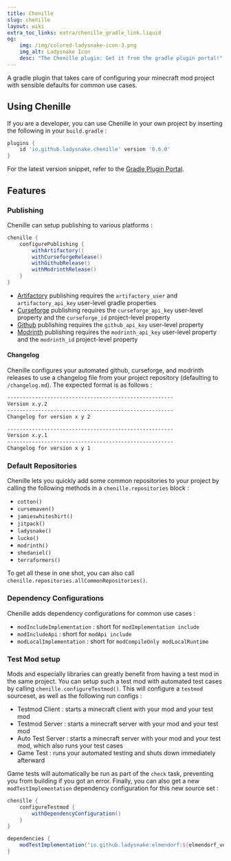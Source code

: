 ```yaml
---
title: Chenille
slug: chenille
layout: wiki
extra_toc_links: extra/chenille_gradle_link.liquid
og:
    img: /img/colored-ladysnake-icon-3.png
    img_alt: Ladysnake Icon
    desc: "The Chenille plugin: Get it from the gradle plugin portal!"
---
```


A gradle plugin that takes care of configuring your minecraft mod project with sensible defaults for common use cases.

## Using Chenille

If you are a developer, you can use Chenille in your own project by inserting the following in your `build.gradle` :

```gradle
plugins {
	id 'io.github.ladysnake.chenille' version '0.6.0'
}
```

For the latest version snippet, refer to the [Gradle Plugin Portal](https://plugins.gradle.org/plugin/io.github.ladysnake.chenille).

## Features

### Publishing

Chenille can setup publishing to various platforms :

```gradle
chenille {
    configurePublishing {
        withArtifactory()
        withCurseforgeRelease()
        withGithubRelease()
        withModrinthRelease()
    }
}
```

- [Artifactory](https://jfrog.com/artifactory/) publishing requires the `artifactory_user` and `artifactory_api_key` user-level gradle properties
- [Curseforge](https://curseforge.com/) publishing requires the `curseforge_api_key` user-level property and the `curseforge_id` project-level property
- [Github](https://github.com) publishing requires the `github_api_key` user-level property
- [Modrinth](https://modrinth.com) publishing requires the `modrinth_api_key` user-level property and the `modrinth_id` project-level property

#### Changelog

Chenille configures your automated github, curseforge, and modrinth releases to use
a changelog file from your project repository (defaulting to `/changelog.md`). The expected format is as follows :
```md
------------------------------------------------------
Version x.y.2
------------------------------------------------------
Changelog for version x y 2

------------------------------------------------------
Version x.y.1
------------------------------------------------------
Changelog for version x y 1

```

### Default Repositories
Chenille lets you quickly add some common repositories to your project
by calling the following methods in a `chenille.repositories` block :

- `cotton()`
- `cursemaven()`
- `jamieswhiteshirt()`
- `jitpack()`
- `ladysnake()`
- `lucko()`
- `modrinth()`
- `shedaniel()`
- `terraformers()`

To get all these in one shot, you can also call `chenille.repositories.allCommonRepositories()`.

### Dependency Configurations
Chenille adds dependency configurations for common use cases :
- `modIncludeImplementation` : short for `modImplementation include`
- `modIncludeApi` : short for `modApi include`
- `modLocalImplementation` : short for `modCompileOnly modLocalRuntime`

### Test Mod setup

Mods and especially libraries can greatly benefit from having a test mod in the same project.
You can setup such a test mod with automated test cases by calling `chenille.configureTestmod()`.
This will configure a `testmod` sourceset, as well as the following run configs :
- Testmod Client : starts a minecraft client with your mod and your test mod
- Testmod Server : starts a minecraft server with your mod and your test mod
- Auto Test Server : starts a minecraft server with your mod and your test mod, which also runs your test cases
- Game Test : runs your automated testing and shuts down immediately afterward

Game tests will automatically be run as part of the `check` task, preventing you from building if you got an error.
Finally, you can also get a new `modTestImplementation` dependency configuration for this new source set :

```gradle
chenille {
    configureTestmod {
        withDependencyConfiguration()
    }
}

dependencies {
    modTestImplementation("io.github.ladysnake:elmendorf:${elmendorf_version}")
}
```
